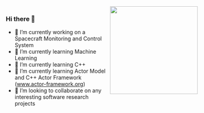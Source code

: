 <img align='right' src="https://media.giphy.com/media/26uf9QPzzlKPvQG5O/giphy.gif" width="230">

### Hi there 👋

- 🔭 I’m currently working on a Spacecraft Monitoring and Control System
- 🌱 I’m currently learning Machine Learning
- 🌱 I’m currently learning C++
- 🌱 I’m currently learning Actor Model and C++ Actor Framework (www.actor-framework.org)
- 👯 I’m looking to collaborate on any interesting software research projects

<!--
**weberdaniel/weberdaniel** is a ✨ _special_ ✨ repository because its `README.md` (this file) appears on your GitHub profile.

Here are some ideas to get you started:

- 🔭 I’m currently working on ...
- 🌱 I’m currently learning ...
- 👯 I’m looking to collaborate on ...
- 🤔 I’m looking for help with ...
- 💬 Ask me about ...
- 📫 How to reach me: ...
- 😄 Pronouns: ...
- ⚡ Fun fact: ...
-->
